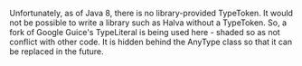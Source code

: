 Unfortunately, as of Java 8, there is no library-provided TypeToken. It would not be possible
to write a library such as Halva without a TypeToken. So, a fork of Google Guice's TypeLiteral
is being used here - shaded so as not conflict with other code. It is hidden behind the AnyType
class so that it can be replaced in the future.
